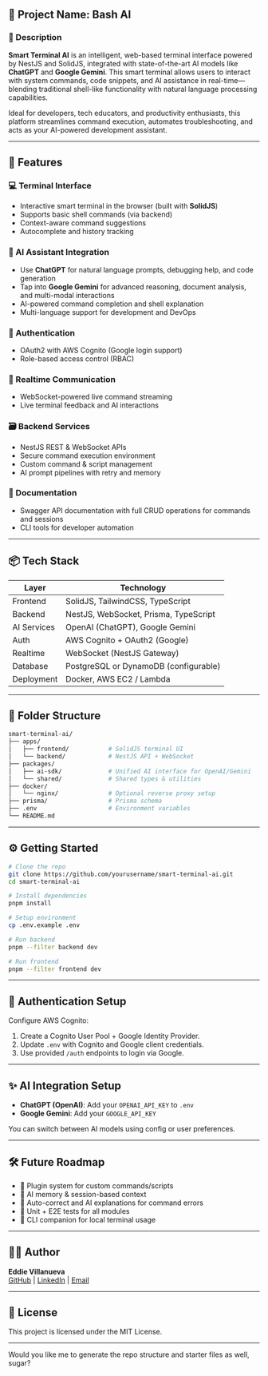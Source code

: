## 📁 Project Name: Bash AI

### 🧠 Description

**Smart Terminal AI** is an intelligent, web-based terminal interface powered by NestJS and SolidJS, integrated with state-of-the-art AI models like **ChatGPT** and **Google Gemini**. This smart terminal allows users to interact with system commands, code snippets, and AI assistance in real-time—blending traditional shell-like functionality with natural language processing capabilities.

Ideal for developers, tech educators, and productivity enthusiasts, this platform streamlines command execution, automates troubleshooting, and acts as your AI-powered development assistant.

---

## 🚀 Features

### 💻 Terminal Interface

- Interactive smart terminal in the browser (built with **SolidJS**)
- Supports basic shell commands (via backend)
- Context-aware command suggestions
- Autocomplete and history tracking

### 🤖 AI Assistant Integration

- Use **ChatGPT** for natural language prompts, debugging help, and code generation
- Tap into **Google Gemini** for advanced reasoning, document analysis, and multi-modal interactions
- AI-powered command completion and shell explanation
- Multi-language support for development and DevOps

### 🔐 Authentication

- OAuth2 with AWS Cognito (Google login support)
- Role-based access control (RBAC)

### 📡 Realtime Communication

- WebSocket-powered live command streaming
- Live terminal feedback and AI interactions

### 🗃️ Backend Services

- NestJS REST & WebSocket APIs
- Secure command execution environment
- Custom command & script management
- AI prompt pipelines with retry and memory

### 📄 Documentation

- Swagger API documentation with full CRUD operations for commands and sessions
- CLI tools for developer automation

---

## 📦 Tech Stack

| Layer       | Technology                            |
| ----------- | ------------------------------------- |
| Frontend    | SolidJS, TailwindCSS, TypeScript      |
| Backend     | NestJS, WebSocket, Prisma, TypeScript |
| AI Services | OpenAI (ChatGPT), Google Gemini       |
| Auth        | AWS Cognito + OAuth2 (Google)         |
| Realtime    | WebSocket (NestJS Gateway)            |
| Database    | PostgreSQL or DynamoDB (configurable) |
| Deployment  | Docker, AWS EC2 / Lambda              |

---

## 📁 Folder Structure

```bash
smart-terminal-ai/
├── apps/
│   ├── frontend/           # SolidJS terminal UI
│   └── backend/            # NestJS API + WebSocket
├── packages/
│   ├── ai-sdk/             # Unified AI interface for OpenAI/Gemini
│   └── shared/             # Shared types & utilities
├── docker/
│   └── nginx/              # Optional reverse proxy setup
├── prisma/                 # Prisma schema
├── .env                    # Environment variables
└── README.md
```

---

## ⚙️ Getting Started

```bash
# Clone the repo
git clone https://github.com/yourusername/smart-terminal-ai.git
cd smart-terminal-ai

# Install dependencies
pnpm install

# Setup environment
cp .env.example .env

# Run backend
pnpm --filter backend dev

# Run frontend
pnpm --filter frontend dev
```

---

## 🔐 Authentication Setup

Configure AWS Cognito:

1. Create a Cognito User Pool + Google Identity Provider.
2. Update `.env` with Cognito and Google client credentials.
3. Use provided `/auth` endpoints to login via Google.

---

## ✨ AI Integration Setup

- **ChatGPT (OpenAI)**: Add your `OPENAI_API_KEY` to `.env`
- **Google Gemini**: Add your `GOOGLE_API_KEY`

You can switch between AI models using config or user preferences.

---

## 🛠️ Future Roadmap

- 🧩 Plugin system for custom commands/scripts
- 📜 AI memory & session-based context
- 🧠 Auto-correct and AI explanations for command errors
- 🧪 Unit + E2E tests for all modules
- 🔌 CLI companion for local terminal usage

---

## 🧑‍💻 Author

**Eddie Villanueva**  
[GitHub](https://github.com/evillan0315) | [LinkedIn](https://www.linkedin.com/in/evillanueva0315) | [Email](mailto:evillan0315@gmail.com)

---

## 📝 License

This project is licensed under the MIT License.

---

Would you like me to generate the repo structure and starter files as well, sugar?
